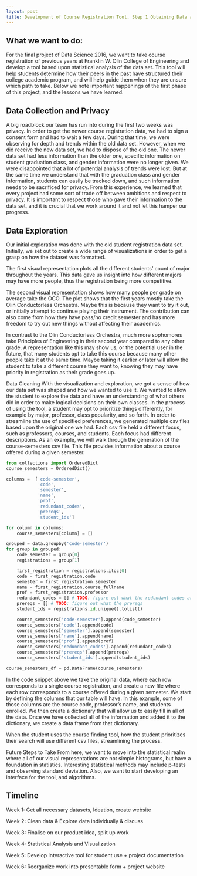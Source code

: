 ```yaml
---
layout: post
title: Development of Course Registration Tool, Step 1 Obtaining Data and Cleaning it
---
```


## What we want to do:
For the final project of Data Science 2016, we want to take course registration of previous years at Franklin W. Olin College of Engineering and develop a tool based upon statistical analysis of the data set. This tool will help students determine how their peers in the past have structured their college academic program, and will help guide them when they are unsure which path to take. Below we note important happenings of the first phase of this project, and the lessons we have learned.

## Data Collection and Privacy
A big roadblock our team has run into during the first two weeks was privacy. In order to get the newer course registration data, we had to sign a consent form and had to wait a few days. During that time, we were observing for depth and trends within the old data set. However, when we did receive the new data set, we had to dispose of the old one.
The newer data set had less information than the older one, specific information on student graduation class, and gender information were no longer given. We were disappointed that a lot of potential analysis of trends were lost. But at the same time we understand that with the graduation class and gender information, students can easily be tracked down, and such information needs to be sacrificed for privacy.
From this experience, we learned that every project had some sort of trade off between ambitions and respect to privacy. It is important to respect those who gave their information to the data set, and it is crucial that we work around it and not let this hamper our progress.

## Data Exploration
Our initial exploration was done with the old student registration data set. Initially, we set out to create a wide range of visualizations in order to get a grasp on how the dataset was formatted.




The first visual representation plots all the different students’ count of major throughout the years. This data gave us insight into how different majors may have more people, thus the registration being more competitive.


The second visual representation shows how many people per grade on average take the OCO. The plot shows that the first years mostly take the Olin Conductorless Orchestra. Maybe this is because they want to try it out, or initially attempt to continue playing their instrument. The contribution can also come from how they have pass/no credit semester and has more freedom to try out new things without affecting their academics.



In contrast to the Olin Conductorless Orchestra, much more sophomores take Principles of Engineering in their second year compared to any other grade. A representation like this may show us, or the potential user in the future, that many students opt to take this course because many other people take it at the same time. Maybe taking it earlier or later will allow the student to take a different course they want to, knowing they may have priority in registration as their grade goes up.

Data Cleaning
With the visualization and exploration, we got a sense of how our data set was shaped and how we wanted to use it. We wanted to allow the student to explore the data and have an understanding of what others did in order to make logical decisions on their own classes. In the process of using the tool, a student may opt to prioritize things differently, for example by major, professor, class popularity, and so forth.
In order to streamline the use of specified preferences, we generated multiple csv files based upon the original one we had. Each csv file held a different focus, such as professors, courses, and students. Each focus had different descriptions. As an example, we will walk through the generation of the course-semesters csv file. This file provides information about a course offered during a given semester.

```python
from collections import OrderedDict
course_semesters = OrderedDict()

columns =  ['code-semester',
        	'code',
        	'semester',
        	'name',
        	'prof',
        	'redundant_codes',
        	'prereqs',
        	'student_ids']

for column in columns:
	course_semesters[column] = []

grouped = data.groupby('code-semester')
for group in grouped:
	code_semester = group[0]
	registrations = group[1]

	first_registration = registrations.iloc[0]
	code = first_registration.code
	semester = first_registration.semester
	name = first_registration.course_fullname
	prof = first_registration.professor
	redundant_codes = [] # TODO: figure out what the redundant codes are
	prereqs = [] # TODO: figure out what the prereqs
	student_ids = registrations.id.unique().tolist()

	course_semesters['code-semester'].append(code_semester)
	course_semesters['code'].append(code)
	course_semesters['semester'].append(semester)
	course_semesters['name'].append(name)
	course_semesters['prof'].append(prof)
	course_semesters['redundant_codes'].append(redundant_codes)
	course_semesters['prereqs'].append(prereqs)
	course_semesters['student_ids'].append(student_ids)

course_semesters_df = pd.DataFrame(course_semesters)
```

In the code snippet above we take the original data, where each row corresponds to a single course registration, and create a new file where each row corresponds to a course offered during a given semester. We start by defining the columns that our table will have. In this example, some of those columns are the course code, professor’s name, and students enrolled. We then create a dictionary that will allow us to easily fill in all of the data. Once we have collected all of the information and added it to the dictionary, we create a data frame from that dictionary.

When the student uses the course finding tool, how the student prioritizes their search will use different csv files, streamlining the process.

Future Steps to Take
From here, we want to move into the statistical realm where all of our visual representations are not simple histograms, but have a foundation in statistics. Interesting statistical methods may include p-tests and observing standard deviation. Also, we want to start developing an interface for the tool, and algorithms.

## Timeline

Week 1: Get all necessary datasets, Ideation, create website

Week 2: Clean data & Explore data individually & discuss

Week 3: Finalise on our product idea, split up work

Week 4: Statistical Analysis and Visualization

Week 5: Develop Interactive tool for student use + project documentation

Week 6: Reorganize work into presentable form + project website
